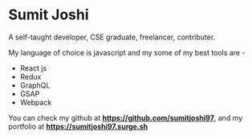 # Sumit Joshi

A self-taught developer, CSE graduate, freelancer, contributer.

My language of choice is javascript and my some of my best tools are - 
* React js
* Redux
* GraphQL
* GSAP 
* Webpack

You can check my github at __https://github.com/sumitjoshi97__,
and my portfolio at __https://sumitjoshi97.surge.sh__